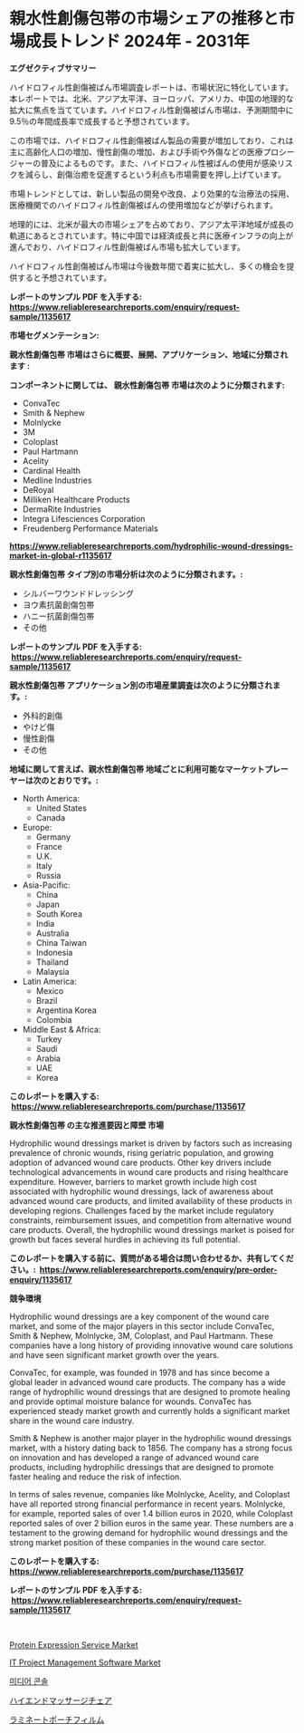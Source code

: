 <p><h1>親水性創傷包帯の市場シェアの推移と市場成長トレンド 2024年 - 2031年</h1></p><p><strong>エグゼクティブサマリー</strong></p>
<p><p>ハイドロフィル性創傷被ばん市場調査レポートは、市場状況に特化しています。本レポートでは、北米、アジア太平洋、ヨーロッパ、アメリカ、中国の地理的な拡大に焦点を当てています。ハイドロフィル性創傷被ばん市場は、予測期間中に9.5％の年間成長率で成長すると予想されています。</p><p>この市場では、ハイドロフィル性創傷被ばん製品の需要が増加しており、これは主に高齢化人口の増加、慢性創傷の増加、および手術や外傷などの医療プロシージャーの普及によるものです。また、ハイドロフィル性被ばんの使用が感染リスクを減らし、創傷治癒を促進するという利点も市場需要を押し上げています。</p><p>市場トレンドとしては、新しい製品の開発や改良、より効果的な治療法の採用、医療機関でのハイドロフィル性創傷被ばんの使用増加などが挙げられます。</p><p>地理的には、北米が最大の市場シェアを占めており、アジア太平洋地域が成長の軌道にあるとされています。特に中国では経済成長と共に医療インフラの向上が進んでおり、ハイドロフィル性創傷被ばん市場も拡大しています。</p><p>ハイドロフィル性創傷被ばん市場は今後数年間で着実に拡大し、多くの機会を提供すると予想されています。</p></p>
<p><strong>レポートのサンプル PDF を入手する: <a href="https://www.reliableresearchreports.com/enquiry/request-sample/1135617">https://www.reliableresearchreports.com/enquiry/request-sample/1135617</a></strong></p>
<p><strong>市場セグメンテーション:</strong></p>
<p><strong> 親水性創傷包帯 市場はさらに概要、展開、アプリケーション、地域に分類されます :</strong></p>
<p><strong>コンポーネントに関しては、 親水性創傷包帯 市場は次のように分類されます: &nbsp;</strong></p>
<p><ul><li>ConvaTec</li><li>Smith & Nephew</li><li>Molnlycke</li><li>3M</li><li>Coloplast</li><li>Paul Hartmann</li><li>Acelity</li><li>Cardinal Health</li><li>Medline Industries</li><li>DeRoyal</li><li>Milliken Healthcare Products</li><li>DermaRite Industries</li><li>Integra Lifesciences Corporation</li><li>Freudenberg Performance Materials</li></ul></p>
<p><strong><a href="https://www.reliableresearchreports.com/hydrophilic-wound-dressings-market-in-global-r1135617">https://www.reliableresearchreports.com/hydrophilic-wound-dressings-market-in-global-r1135617</a></strong></p>
<p><strong> 親水性創傷包帯 タイプ別の市場分析は次のように分類されます。:</strong></p>
<p><ul><li>シルバーワウンドドレッシング</li><li>ヨウ素抗菌創傷包帯</li><li>ハニー抗菌創傷包帯</li><li>その他</li></ul></p>
<p><strong>レポートのサンプル PDF を入手する: &nbsp;<a href="https://www.reliableresearchreports.com/enquiry/request-sample/1135617">https://www.reliableresearchreports.com/enquiry/request-sample/1135617</a></strong></p>
<p><strong> 親水性創傷包帯 アプリケーション別の市場産業調査は次のように分類されます。:</strong></p>
<p><ul><li>外科的創傷</li><li>やけど傷</li><li>慢性創傷</li><li>その他</li></ul></p>
<p><strong>地域に関して言えば、親水性創傷包帯 地域ごとに利用可能なマーケットプレーヤーは次のとおりです。:</strong></p>
<p><ul>
    <li>
        North America:
        <ul>
            <li>United States</li>
            <li>Canada</li>
        </ul>
    </li>
    <li>
        Europe:
        <ul>
            <li>Germany</li>
            <li>France</li>
            <li>U.K.</li>
            <li>Italy</li>
            <li>Russia</li>
        </ul>
    </li>
    <li>
        Asia-Pacific:
        <ul>
            <li>China</li>
            <li>Japan</li>
            <li>South Korea</li>
            <li>India</li>
            <li>Australia</li>
            <li>China Taiwan</li>
            <li>Indonesia</li>
            <li>Thailand</li>
            <li>Malaysia</li>
        </ul>
    </li>
    <li>
        Latin America:
        <ul>
            <li>Mexico</li>
            <li>Brazil</li>
            <li>Argentina Korea</li>
            <li>Colombia</li>
        </ul>
    </li>
    <li>
        Middle East & Africa:
        <ul>
            <li>Turkey</li>
            <li>Saudi</li>
            <li>Arabia</li>
            <li>UAE</li>
            <li>Korea</li>
        </ul>
    </li>
    </ul></p>
<p><strong>このレポートを購入する: &nbsp;<a href="https://www.reliableresearchreports.com/purchase/1135617">https://www.reliableresearchreports.com/purchase/1135617</a></strong></p>
<p><strong>親水性創傷包帯 の主な推進要因と障壁 市場</strong></p>
<p><p>Hydrophilic wound dressings market is driven by factors such as increasing prevalence of chronic wounds, rising geriatric population, and growing adoption of advanced wound care products. Other key drivers include technological advancements in wound care products and rising healthcare expenditure. However, barriers to market growth include high cost associated with hydrophilic wound dressings, lack of awareness about advanced wound care products, and limited availability of these products in developing regions. Challenges faced by the market include regulatory constraints, reimbursement issues, and competition from alternative wound care products. Overall, the hydrophilic wound dressings market is poised for growth but faces several hurdles in achieving its full potential.</p></p>
<p><strong>このレポートを購入する前に、質問がある場合は問い合わせるか、共有してください。:&nbsp; <a href="https://www.reliableresearchreports.com/enquiry/pre-order-enquiry/1135617">https://www.reliableresearchreports.com/enquiry/pre-order-enquiry/1135617</a></strong></p>
<p><strong>競争環境</strong></p>
<p><p>Hydrophilic wound dressings are a key component of the wound care market, and some of the major players in this sector include ConvaTec, Smith & Nephew, Molnlycke, 3M, Coloplast, and Paul Hartmann. These companies have a long history of providing innovative wound care solutions and have seen significant market growth over the years.</p><p>ConvaTec, for example, was founded in 1978 and has since become a global leader in advanced wound care products. The company has a wide range of hydrophilic wound dressings that are designed to promote healing and provide optimal moisture balance for wounds. ConvaTec has experienced steady market growth and currently holds a significant market share in the wound care industry.</p><p>Smith & Nephew is another major player in the hydrophilic wound dressings market, with a history dating back to 1856. The company has a strong focus on innovation and has developed a range of advanced wound care products, including hydrophilic dressings that are designed to promote faster healing and reduce the risk of infection.</p><p>In terms of sales revenue, companies like Molnlycke, Acelity, and Coloplast have all reported strong financial performance in recent years. Molnlycke, for example, reported sales of over 1.4 billion euros in 2020, while Coloplast reported sales of over 2 billion euros in the same year. These numbers are a testament to the growing demand for hydrophilic wound dressings and the strong market position of these companies in the wound care sector.</p></p>
<p><strong>このレポートを購入する: &nbsp; <a href="https://www.reliableresearchreports.com/purchase/1135617">https://www.reliableresearchreports.com/purchase/1135617</a></strong></p>
<p><strong>レポートのサンプル PDF を入手する: &nbsp;<a href="https://www.reliableresearchreports.com/enquiry/request-sample/1135617">https://www.reliableresearchreports.com/enquiry/request-sample/1135617</a></strong><strong></strong></p>
<p>&nbsp;</p>
<p><p><a href="https://www.linkedin.com/pulse/protein-expression-service-market-size-reveals-best-marketing-cnxnf?trackingId=YbWruAljiKJ772sx6j62xA%3D%3D">Protein Expression Service Market</a></p><p><a href="https://www.linkedin.com/pulse/project-management-software-market-analysis-its-cagr-segmentation-fzdhf?trackingId=rnAyBVtBMEEW7PWnTbZ4iQ%3D%3D">IT Project Management Software Market</a></p><p><a href="https://github.com/GabrielBlanda5656/Market-Research-Report-List-1/blob/main/481877924638.md">미디어 콘솔</a></p><p><a href="https://github.com/oafhukehf4709715/Market-Research-Report-List-1/blob/main/315077626589.md">ハイエンドマッサージチェア</a></p><p><a href="https://github.com/dzy793153605/Market-Research-Report-List-1/blob/main/541206726590.md">ラミネートポーチフィルム</a></p></p>
